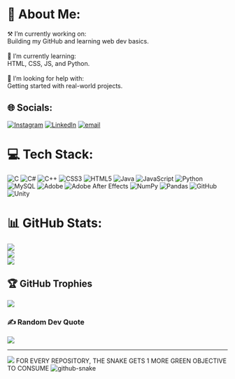 # 💫 About Me:
⚒️ I’m currently working on:<br>Building my GitHub and learning web dev basics.<br><br>🌱 I’m currently learning:<br>HTML, CSS, JS, and Python.<br><br>🤝 I’m looking for help with:<br>Getting started with real-world projects.


## 🌐 Socials:
[![Instagram](https://img.shields.io/badge/Instagram-%23E4405F.svg?logo=Instagram&logoColor=white)](https://instagram.com/sarthk_._) [![LinkedIn](https://img.shields.io/badge/LinkedIn-%230077B5.svg?logo=linkedin&logoColor=white)](https://www.linkedin.com/in/sarthak-verma-89197936a/) [![email](https://img.shields.io/badge/Email-D14836?logo=gmail&logoColor=white)](mailto:sarthakverma0802@gmail.com) 

# 💻 Tech Stack:
![C](https://img.shields.io/badge/c-%2300599C.svg?style=for-the-badge&logo=c&logoColor=white) ![C#](https://img.shields.io/badge/c%23-%23239120.svg?style=for-the-badge&logo=csharp&logoColor=white) ![C++](https://img.shields.io/badge/c++-%2300599C.svg?style=for-the-badge&logo=c%2B%2B&logoColor=white) ![CSS3](https://img.shields.io/badge/css3-%231572B6.svg?style=for-the-badge&logo=css3&logoColor=white) ![HTML5](https://img.shields.io/badge/html5-%23E34F26.svg?style=for-the-badge&logo=html5&logoColor=white) ![Java](https://img.shields.io/badge/java-%23ED8B00.svg?style=for-the-badge&logo=openjdk&logoColor=white) ![JavaScript](https://img.shields.io/badge/javascript-%23323330.svg?style=for-the-badge&logo=javascript&logoColor=%23F7DF1E) ![Python](https://img.shields.io/badge/python-3670A0?style=for-the-badge&logo=python&logoColor=ffdd54) ![MySQL](https://img.shields.io/badge/mysql-4479A1.svg?style=for-the-badge&logo=mysql&logoColor=white) ![Adobe](https://img.shields.io/badge/adobe-%23FF0000.svg?style=for-the-badge&logo=adobe&logoColor=white) ![Adobe After Effects](https://img.shields.io/badge/Adobe%20After%20Effects-9999FF.svg?style=for-the-badge&logo=Adobe%20After%20Effects&logoColor=white) ![NumPy](https://img.shields.io/badge/numpy-%23013243.svg?style=for-the-badge&logo=numpy&logoColor=white) ![Pandas](https://img.shields.io/badge/pandas-%23150458.svg?style=for-the-badge&logo=pandas&logoColor=white) ![GitHub](https://img.shields.io/badge/github-%23121011.svg?style=for-the-badge&logo=github&logoColor=white) ![Unity](https://img.shields.io/badge/unity-%23000000.svg?style=for-the-badge&logo=unity&logoColor=white)
# 📊 GitHub Stats:
![](https://github-readme-stats.vercel.app/api?username=vermasarthak&theme=gotham&hide_border=true&include_all_commits=true&count_private=true)<br/>
![](https://nirzak-streak-stats.vercel.app/?user=vermasarthak&theme=gotham&hide_border=true)<br/>
![](https://github-readme-stats.vercel.app/api/top-langs/?username=vermasarthak&theme=gotham&hide_border=true&include_all_commits=true&count_private=true&layout=compact)

## 🏆 GitHub Trophies
![](https://github-profile-trophy.vercel.app/?username=vermasarthak&theme=radical&no-frame=true&no-bg=true&margin-w=4)

### ✍️ Random Dev Quote
![](https://quotes-github-readme.vercel.app/api?type=horizontal&theme=merko)

---
[![](https://visitcount.itsvg.in/api?id=vermasarthak&icon=0&color=0)](https://visitcount.itsvg.in)
FOR EVERY REPOSITORY, THE SNAKE GETS 1 MORE GREEN OBJECTIVE TO CONSUME
<picture>
  <source media="(prefers-color-scheme: dark)" srcset="https://raw.githubusercontent.com/vermasarthak/vermasarthak/output/github-snake-dark.svg" />
  <source media="(prefers-color-scheme: light)" srcset="https://raw.githubusercontent.com/vermasarthak/vermasarthak/output/github-snake.svg" />
  <img alt="github-snake" src="https://raw.githubusercontent.com/tobiasmeyhoefer/tobiasmeyhoefer/output/github-snake.svg" />
</picture>

